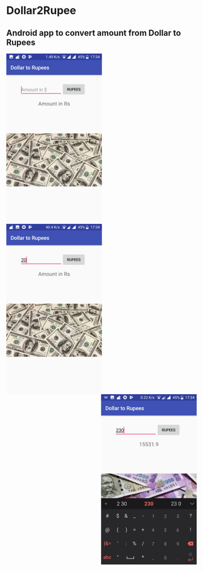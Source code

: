 # Dollar2Rupee

## Android app to convert amount from Dollar to Rupees


<img src="Start.jpg" height="450"  align="left" />

<img src="Amount.jpg" height="450"  align="center"  />

<img src="Conversion.jpg" height="450" align="right" />

